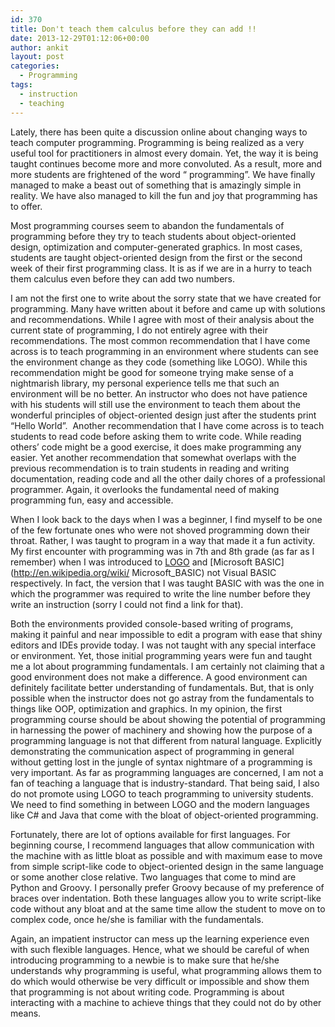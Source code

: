 ```yaml
---
id: 370
title: Don't teach them calculus before they can add !!
date: 2013-12-29T01:12:06+00:00
author: ankit
layout: post
categories:
  - Programming
tags:
  - instruction
  - teaching
---
```

 
Lately, there has been quite a discussion online about changing ways to teach computer programming. Programming is 
being realized as a very useful tool for practitioners in almost every domain. Yet, the way it is being taught 
continues become more and more convoluted. As a result, more and more students are frightened of the word &#8220;
programming&#8221;. We have finally managed to make a beast out of something that is amazingly simple in reality. 
We have also managed to kill the fun and joy that programming has to offer.

<!--more-->
 
Most programming courses seem to abandon the fundamentals of programming before they try to teach students about 
object-oriented design, optimization and computer-generated graphics. In most cases, students are taught 
object-oriented design from the first or the second week of their first programming class. It is as if we are in a 
hurry to teach them calculus even before they can add two numbers.

I am not the first one to write about the sorry state that we have created for programming. Many have written about 
it before and came up with solutions and recommendations. While I agree with most of their analysis about the 
current state of programming, I do not entirely agree with their recommendations. The most common recommendation 
that I have come across is to teach programming in an environment where students can see the environment change as 
they code (something like LOGO). While this recommendation might be good for someone trying make sense of a 
nightmarish library, my personal experience tells me that such an environment will be no better. An instructor who 
does not have patience with his students will still use the environment to teach them about the wonderful 
principles of object-oriented design just after the students print &#8220;Hello World&#8221;.  Another 
recommendation that I have come across is to teach students to read code before asking them to write code. While 
reading others&#8217; code might be a good exercise, it does make programming any easier. Yet another 
recommendation that somewhat overlaps with the previous recommendation is to train students in reading and writing 
documentation, reading code and all the other daily chores of a professional programmer. Again, it overlooks the 
fundamental need of making programming fun, easy and accessible.

When I look back to the days when I was a beginner, I find myself to be one of the few fortunate ones who were not 
shoved programming down their throat. Rather, I was taught to program in a way that made it a fun activity. My 
first encounter with programming was in 7th and 8th grade (as far as I remember) when I was introduced to [LOGO](http://en.wikipedia.org/wiki/Logo_(programming_language)) and [Microsoft BASIC](http://en.wikipedia.org/wiki/
Microsoft_BASIC) not Visual BASIC respectively. In fact, the version that I was taught BASIC with was the one in 
which the programmer was required to write the line number before they write an instruction (sorry I could not find 
a link for that).

Both the environments provided console-based writing of programs, making it painful and near impossible to edit a 
program with ease that shiny editors and IDEs provide today. I was not taught with any special interface or 
environment. Yet, those initial programming years were fun and taught me a lot about programming fundamentals. I am 
certainly not claiming that a good environment does not make a difference. A good environment can definitely 
facilitate better understanding of fundamentals. But, that is only possible when the instructor does not go astray 
from the fundamentals to things like OOP, optimization and graphics. In my opinion, the first programming course 
should be about showing the potential of programming in harnessing the power of machinery and showing how the 
purpose of a programming language is not that different from natural language. Explicitly demonstrating the 
communication aspect of programming in general without getting lost in the jungle of syntax nightmare of a 
programming is very important. As far as programming languages are concerned, I am not a fan of teaching a language 
that is industry-standard. That being said, I also do not promote using LOGO to teach programming to university 
students. We need to find something in between LOGO and the modern languages like C# and Java that come with the 
bloat of object-oriented programming.

Fortunately, there are lot of options available for first languages. For beginning course, I recommend languages 
that allow communication with the machine with as little bloat as possible and with maximum ease to move from 
simple script-like code to object-oriented design in the same language or some another close relative. Two 
languages that come to mind are Python and Groovy. I personally prefer Groovy because of my preference of braces 
over indentation. Both these languages allow you to write script-like code without any bloat and at the same time 
allow the student to move on to complex code, once he/she is familiar with the fundamentals.

Again, an impatient instructor can mess up the learning experience even with such flexible languages. Hence, what 
we should be careful of when introducing programming to a newbie is to make sure that he/she understands why 
programming is useful, what programming allows them to do which would otherwise be very difficult or impossible and 
show them that programming is not about writing code. Programming is about interacting with a machine to achieve 
things that they could not do by other means.

